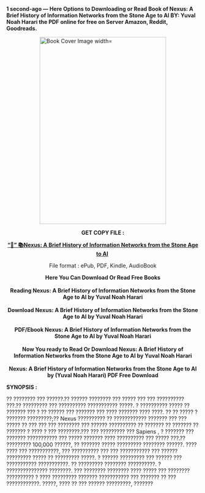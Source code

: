 <p><strong>1 second-ago &mdash; Here Options to Downloading or Read Book of Nexus: A Brief History of Information Networks from the Stone Age to AI BY: Yuval Noah Harari the PDF online for free on Server Amazon, Reddit, Goodreads.</strong></p><p><a href="https://yuzong16a.web.app/apply/204927599-nexus"><img style="display: block; margin-left: auto; margin-right: auto;" src="https://i.gr-assets.com/images/S/compressed.photo.goodreads.com/books/1709986452l/204927599.jpg" alt="Book Cover Image width=" width="330" height="488" /></a></p><p style="text-align: center;"><strong>GET COPY FILE :</strong></p><p style="text-align: center;"><strong><a href="https://yuzong16a.web.app/apply/204927599-nexus" target="_blank" rel="noopener">“📢” 📚Nexus: A Brief History of Information Networks from the Stone Age to AI</a>&nbsp;</strong></p><p style="text-align: center;">File format : ePub, PDF, Kindle, AudioBook</p><div style="text-align: center;"><strong>Here You Can Download Or Read Free Books</strong></div><div style="text-align: center;">&nbsp;</div><div style="text-align: center;"><strong>Reading Nexus: A Brief History of Information Networks from the Stone Age to AI by Yuval Noah Harari</strong></div><div style="text-align: center;">&nbsp;</div><div style="text-align: center;"><strong>Download Nexus: A Brief History of Information Networks from the Stone Age to AI by Yuval Noah Harari</strong></div><div style="text-align: center;">&nbsp;</div><div style="text-align: center;"><strong>PDF/Ebook Nexus: A Brief History of Information Networks from the Stone Age to AI by Yuval Noah Harari</strong></div><div style="text-align: center;">&nbsp;</div><div style="text-align: center;"><strong>Now You ready to Read Or Download Nexus: A Brief History of Information Networks from the Stone Age to AI by Yuval Noah Harari</strong></div><div style="text-align: center;">&nbsp;</div><div style="text-align: center;"><strong>Nexus: A Brief History of Information Networks from the Stone Age to AI by (Yuval Noah Harari) PDF Free Download</strong></div><p><strong>SYNOPSIS :</strong></p><p>?? ???????? ??? ??????.?? ?????? ???????? ??? ????? ??? ??? ?????????? ???.?? ????????? ??? ?????????? ??????????? ?????. ? ?????????? ????? ?? ??????? ??? ? ?? ?????? ??? ??????? ??? ???? ??????? ???? ????. ?? ?? ????? ? ??????? ?????????;?? 
  Nexus
 ?????????? ?? ???????????? ??????? ??? ??? ????? ?? ??? ??? ??? ???????? ??? ?????? ?????????? ?? ??????? ?? ??????? ?? ??????? ? ???? ? ??? ????????.??? ??? ????????? ??? 
  Sapiens
, ? ??????? ??? ??????? ??????????? ??? ????? ??????? ???? ?????????? ??? ????? ???.?? ????????? 100,000 ??????, ?? ??????? ????? ????????? ???????? ??????. ???? ???? ??? ???????????, ??? ?????????? ??? ??? ??????????? ??? ?????? ????????? ????? ?? ????????? ?????. ? ?????? ????????? ??? ?????? ??? ??????????? ???????????. ?? ????????? ???????? ??????????. ? ??????????????? ????????. ??? ???????? ???????? ???? ????? ??? ???????? ?????????? ? ???? ????????? ??????? ??????????? ??? ??????? ?? ??? ????????????. ?????, ???? ?? ??? ?????? ?????????, ??????? </p>
